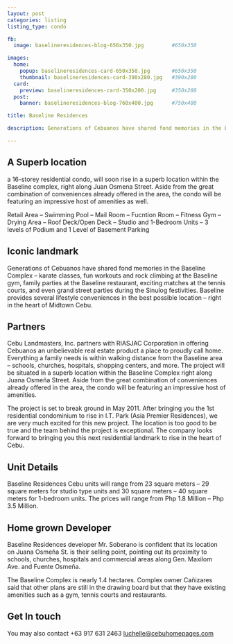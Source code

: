 ```yaml
---
layout: post
categories: listing
listing_type: condo

fb:
  image: baselineresidences-blog-650x350.jpg         #650x350

images:
  home:
    popup: baselineresidences-card-650x350.jpg       #650x350
    thumbnail: baselineresidences-card-390x280.jpg   #390x280
  card:
    preview: baselineresidences-card-350x200.jpg     #350x200
  post:
    banner: baselineresidences-blog-760x400.jpg      #750x400

title: Baseline Residences

description: Generations of Cebuanos have shared fond memories in the Baseline Complex – karate classes, fun workouts and rock climbing at the Baseline gym, family parties at the Baseline restaurant, exciting matches at the tennis courts, and even grand street parties during the Sinulog festivities. Baseline provides several lifestyle conveniences in the best possible location – right in the heart of Midtown Cebu.

---
```


## A Superb location
a 16-storey residential condo, will soon rise in a superb location within the Baseline complex, right along Juan Osmena Street. Aside from the great combination of conveniences already offered in the area, the condo will be featuring an impressive host of amenities as well.
 
Retail Area – Swimming Pool – Mail Room – Fucntion Room – Fitness Gym – Drying Area – Roof Deck/Open Deck – Studio and 1-Bedroom Units – 3 levels of Podium and 1 Level of Basement Parking
 
## Iconic landmark
Generations of Cebuanos have shared fond memories in the Baseline Complex – karate classes, fun workouts and rock climbing at the Baseline gym, family parties at the Baseline restaurant, exciting matches at the tennis courts, and even grand street parties during the Sinulog festivities. Baseline provides several lifestyle conveniences in the best possible location – right in the heart of Midtown Cebu.
 
## Partners
Cebu Landmasters, Inc. partners with RIASJAC Corporation in offering Cebuanos an unbelievable real estate product a place to proudly call home. Everything a family needs is within walking distance from the Baseline area – schools, churches, hospitals, shopping centers, and more. The project will be situated in a superb location within the Baseline Complex right along Juana Osmeña Street. Aside from the great combination of conveniences already offered in the area, the condo will be featuring an impressive host of amenities.

The project is set to break ground in May 2011. After bringing you the 1st residential condominium to rise in I.T. Park (Asia Premier Residences), we are very much excited for this new project. The location is too good to be true and the team behind the project is exceptional. The company looks forward to bringing you this next residential landmark to rise in the heart of Cebu.

## Unit Details 
Baseline Residences Cebu units will range from 23 square meters – 29 square meters for studio type units and 30 square meters – 40 square meters for 1-bedroom units. The prices will range from Php 1.8 Million – Php 3.5 Million.

## Home grown Developer
Baseline Residences developer Mr. Soberano is confident that its location on Juana Osmeña St. is their selling point, pointing out its proximity to schools, churches, hospitals and commercial areas along Gen. Maxilom Ave. and Fuente Osmeña.

The Baseline Complex is nearly 1.4 hectares. Complex owner Cañizares said that other plans are still in the drawing board but that they have existing amenities such as a gym, tennis courts and restaurants.

## Get In touch
You may also contact +63 917 631 2463 
[luchelle@cebuhomepages.com](mailto:luchelle@cebuhomepages.com)
